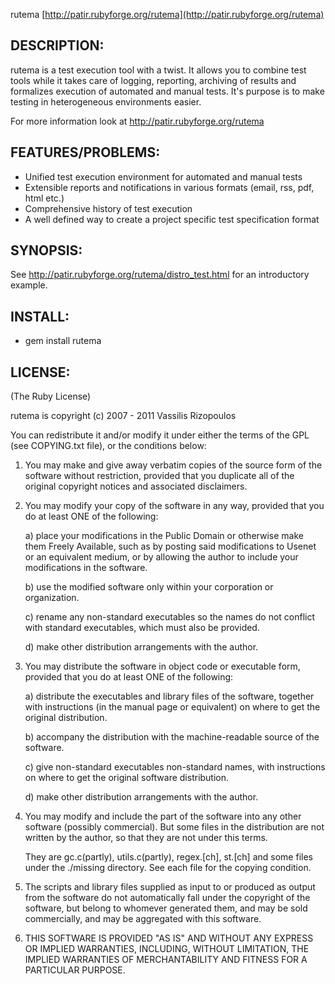 rutema [http://patir.rubyforge.org/rutema](http://patir.rubyforge.org/rutema)

## DESCRIPTION:
rutema is a test execution tool with a twist.
It allows you to combine test tools while it takes care of logging, reporting, archiving of results and formalizes execution of automated and manual tests.
It's purpose is to make testing in heterogeneous environments easier. 

For more information look at http://patir.rubyforge.org/rutema

## FEATURES/PROBLEMS:
* Unified test execution environment for automated and manual tests
* Extensible reports and notifications in various formats (email, rss, pdf, html etc.)
* Comprehensive history of test execution
* A well defined way to create a project specific test specification format

## SYNOPSIS:
See http://patir.rubyforge.org/rutema/distro_test.html for an introductory example.

## INSTALL:
* gem install rutema

## LICENSE:
(The Ruby License)

rutema is copyright (c) 2007 - 2011 Vassilis Rizopoulos

You can redistribute it and/or modify it under either the terms of the GPL
(see COPYING.txt file), or the conditions below:

  1. You may make and give away verbatim copies of the source form of the
     software without restriction, provided that you duplicate all of the
     original copyright notices and associated disclaimers.

  2. You may modify your copy of the software in any way, provided that
     you do at least ONE of the following:

       a) place your modifications in the Public Domain or otherwise
          make them Freely Available, such as by posting said
	  modifications to Usenet or an equivalent medium, or by allowing
	  the author to include your modifications in the software.

       b) use the modified software only within your corporation or
          organization.

       c) rename any non-standard executables so the names do not conflict
	  with standard executables, which must also be provided.

       d) make other distribution arrangements with the author.

  3. You may distribute the software in object code or executable
     form, provided that you do at least ONE of the following:

       a) distribute the executables and library files of the software,
	  together with instructions (in the manual page or equivalent)
	  on where to get the original distribution.

       b) accompany the distribution with the machine-readable source of
	  the software.

       c) give non-standard executables non-standard names, with
          instructions on where to get the original software distribution.

       d) make other distribution arrangements with the author.

  4. You may modify and include the part of the software into any other
     software (possibly commercial).  But some files in the distribution
     are not written by the author, so that they are not under this terms.

     They are gc.c(partly), utils.c(partly), regex.[ch], st.[ch] and some
     files under the ./missing directory.  See each file for the copying
     condition.

  5. The scripts and library files supplied as input to or produced as 
     output from the software do not automatically fall under the
     copyright of the software, but belong to whomever generated them, 
     and may be sold commercially, and may be aggregated with this
     software.

  6. THIS SOFTWARE IS PROVIDED "AS IS" AND WITHOUT ANY EXPRESS OR
     IMPLIED WARRANTIES, INCLUDING, WITHOUT LIMITATION, THE IMPLIED
     WARRANTIES OF MERCHANTABILITY AND FITNESS FOR A PARTICULAR
     PURPOSE.